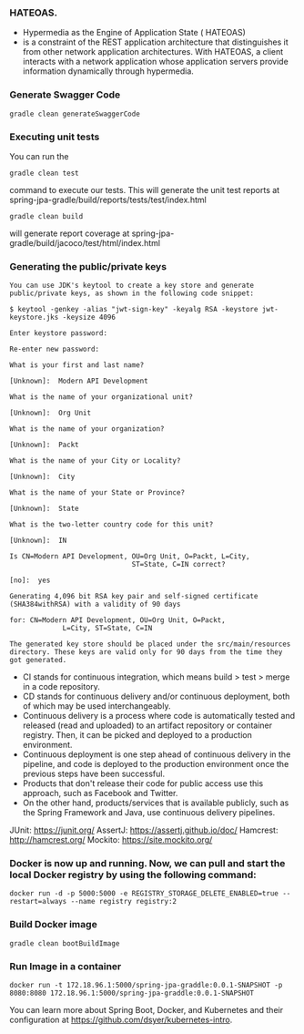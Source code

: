 ### HATEOAS. 
* Hypermedia as the Engine of Application State ( HATEOAS)
* is a constraint of the REST application architecture that distinguishes it from other network application architectures. With HATEOAS, a client interacts with a network application whose application servers provide information dynamically through hypermedia.


### Generate Swagger Code
````
gradle clean generateSwaggerCode
````

### Executing unit tests
You can run the 
```
gradle clean test 
```
command to execute our tests. This will generate the unit test reports at spring-jpa-gradle/build/reports/tests/test/index.html

```
gradle clean build 
```
will generate report coverage at spring-jpa-gradle/build/jacoco/test/html/index.html

### Generating the public/private keys
```
You can use JDK's keytool to create a key store and generate public/private keys, as shown in the following code snippet:

$ keytool -genkey -alias "jwt-sign-key" -keyalg RSA -keystore jwt-keystore.jks -keysize 4096

Enter keystore password:

Re-enter new password:

What is your first and last name?

[Unknown]:  Modern API Development

What is the name of your organizational unit?

[Unknown]:  Org Unit

What is the name of your organization?

[Unknown]:  Packt

What is the name of your City or Locality?

[Unknown]:  City

What is the name of your State or Province?

[Unknown]:  State

What is the two-letter country code for this unit?

[Unknown]:  IN

Is CN=Modern API Development, OU=Org Unit, O=Packt, L=City,                               ST=State, C=IN correct?

[no]:  yes

Generating 4,096 bit RSA key pair and self-signed certificate (SHA384withRSA) with a validity of 90 days

for: CN=Modern API Development, OU=Org Unit, O=Packt,              L=City, ST=State, C=IN

The generated key store should be placed under the src/main/resources directory. These keys are valid only for 90 days from the time they got generated.
```


* CI stands for continuous integration, which means build > test > merge in a code repository. 
* CD stands for continuous delivery and/or continuous deployment, both of which may be used interchangeably. 
* Continuous delivery is a process where code is automatically tested and released (read and uploaded) to an artifact repository or container registry. Then, it can be picked and deployed to a production environment. 
* Continuous deployment is one step ahead of continuous delivery in the pipeline, and code is deployed to the production environment once the previous steps have been successful. 
* Products that don't release their code for public access use this approach, such as Facebook and Twitter. 
* On the other hand, products/services that is available publicly, such as the Spring Framework and Java, use continuous delivery pipelines.


JUnit: https://junit.org/
AssertJ: https://assertj.github.io/doc/
Hamcrest: http://hamcrest.org/
Mockito: https://site.mockito.org/

### Docker is now up and running. Now, we can pull and start the local Docker registry by using the following command:
```
docker run -d -p 5000:5000 -e REGISTRY_STORAGE_DELETE_ENABLED=true --restart=always --name registry registry:2
```

### Build Docker image
```
gradle clean bootBuildImage
```

### Run Image in a container
```
docker run -t 172.18.96.1:5000/spring-jpa-graddle:0.0.1-SNAPSHOT -p 8080:8080 172.18.96.1:5000/spring-jpa-graddle:0.0.1-SNAPSHOT
```
You can learn more about Spring Boot, Docker, and Kubernetes and their configuration at https://github.com/dsyer/kubernetes-intro.